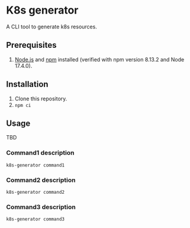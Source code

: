 # K8s generator

A CLI tool to generate k8s resources.

## Prerequisites

1. [Node.js](https://nodejs.org) and [npm](https://npmjs.com) installed (verified with npm version 8.13.2 and Node 17.4.0).

## Installation

1. Clone this repository.
2. `npm ci`

## Usage

TBD

### Command1 description

`k8s-generator command1`

### Command2 description

`k8s-generator command2`

### Command3 description

`k8s-generator command3`
